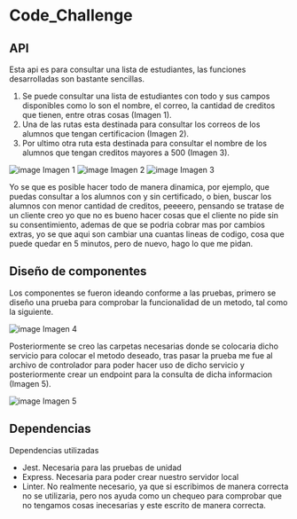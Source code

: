 # Code_Challenge

## API
Esta api es para consultar una lista de estudiantes, las funciones desarrolladas son bastante sencillas.
1. Se puede consultar una lista de estudiantes con todo y sus campos disponibles como lo son el nombre, el correo, la cantidad de creditos que tienen, entre otras cosas (Imagen 1).
2. Una de las rutas esta destinada para consultar los correos de los alumnos que tengan certificacion (Imagen 2).
3. Por ultimo otra ruta esta destinada para consultar el nombre de los alumnos que tengan creditos mayores a 500 (Imagen 3).

![image](https://user-images.githubusercontent.com/70303807/165883275-71c915d9-8f15-44c0-b5b9-1910b73c615f.png)
Imagen 1
![image](https://user-images.githubusercontent.com/70303807/165883304-a2319d6b-5919-4efe-a80b-c23b1f6b84f6.png)
Imagen 2
![image](https://user-images.githubusercontent.com/70303807/165883320-cc91627d-9169-486a-a2f2-86ccb10ba7b4.png)
Imagen 3

Yo se que es posible hacer todo de manera dinamica, por ejemplo, que puedas consultar a los alumnos con y sin certificado, o bien, buscar los alumnos con menor cantidad de creditos, peeeero, pensando se tratase de un cliente creo yo que no es bueno hacer cosas que el cliente no pide sin su consentimiento, ademas de que se podria cobrar mas por cambios extras, yo se que aqui son cambiar una cuantas lineas de codigo, cosa que puede quedar en 5 minutos, pero de nuevo, hago lo que me pidan.

## Diseño de componentes
Los componentes se fueron ideando conforme a las pruebas, primero se diseño una prueba para comprobar la funcionalidad de un metodo, tal como la siguiente.

![image](https://user-images.githubusercontent.com/70303807/165883741-0a1a7ce3-1ae7-4e31-bf88-5f046e6c686c.png)
Imagen 4

Posteriormente se creo las carpetas necesarias donde se colocaria dicho servicio para colocar el metodo deseado, tras pasar la prueba me fue al archivo de controlador para poder hacer uso de dicho servicio y posteriormente crear un endpoint para la consulta de dicha informacion (Imagen 5).

![image](https://user-images.githubusercontent.com/70303807/165884455-ece49667-3cb8-484f-8a77-3e2adaf86f37.png)
Imagen 5

## Dependencias
Dependencias utilizadas
- Jest. Necesaria para las pruebas de unidad
- Express. Necesaria para poder crear nuestro servidor local
- Linter. No realmente necesario, ya que si escribimos de manera correcta no se utilizaria, pero nos ayuda como un chequeo para comprobar que no tengamos cosas inecesarias y este escrito de manera correcta.
